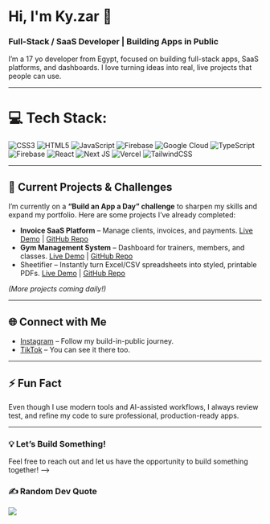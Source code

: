 # Hi, I'm Ky.zar 👋
### Full-Stack / SaaS Developer | Building Apps in Public

I’m a 17 yo developer from Egypt, focused on building full-stack apps, SaaS platforms, and dashboards. I love turning ideas into real, live projects that people can use.

---

# 💻 Tech Stack:
![CSS3](https://img.shields.io/badge/css3-%231572B6.svg?style=for-the-badge&logo=css3&logoColor=white) ![HTML5](https://img.shields.io/badge/html5-%23E34F26.svg?style=for-the-badge&logo=html5&logoColor=white) ![JavaScript](https://img.shields.io/badge/javascript-%23323330.svg?style=for-the-badge&logo=javascript&logoColor=%23F7DF1E) ![Firebase](https://img.shields.io/badge/firebase-%23039BE5.svg?style=for-the-badge&logo=firebase) ![Google Cloud](https://img.shields.io/badge/GoogleCloud-%234285F4.svg?style=for-the-badge&logo=google-cloud&logoColor=white) ![TypeScript](https://img.shields.io/badge/typescript-%23007ACC.svg?style=for-the-badge&logo=typescript&logoColor=white) ![Firebase](https://img.shields.io/badge/firebase-a08021?style=for-the-badge&logo=firebase&logoColor=ffcd34) ![React](https://img.shields.io/badge/react-%2320232a.svg?style=for-the-badge&logo=react&logoColor=%2361DAFB) ![Next JS](https://img.shields.io/badge/Next-black?style=for-the-badge&logo=next.js&logoColor=white) ![Vercel](https://img.shields.io/badge/vercel-%23000000.svg?style=for-the-badge&logo=vercel&logoColor=white) ![TailwindCSS](https://img.shields.io/badge/tailwindcss-%2338B2AC.svg?style=for-the-badge&logo=tailwind-css&logoColor=white)

---

## 🚀 Current Projects & Challenges
I’m currently on a **“Build an App a Day” challenge** to sharpen my skills and expand my portfolio. Here are some projects I’ve already completed:  

- **Invoice SaaS Platform** – Manage clients, invoices, and payments. [Live Demo](https://quickbill-flax.vercel.app/) | [GitHub Repo](https://github.com/Ky-zar/quickbill)  
- **Gym Management System** – Dashboard for trainers, members, and classes. [Live Demo](https://flex-fit-navy.vercel.app/) | [GitHub Repo](https://github.com/Ky-zar/FlexFit)
- Sheetifier – Instantly turn Excel/CSV spreadsheets into styled, printable PDFs. [Live Demo](https://sheetifier.vercel.app/) | [GitHub Repo](https://github.com/Ky-zar/sheetifier)


*(More projects coming daily!)*

---

## 🌐 Connect with Me
- [Instagram](#) – Follow my build-in-public journey.
- [TikTok](#) – You can see it there too.

---

## ⚡ Fun Fact
Even though I use modern tools and AI-assisted workflows, I always review test, and refine my code to sure professional, production-ready apps.

---

### 💡 Let’s Build Something!
Feel free to reach out and let us have the opportunity to build something together!
-->

### ✍️ Random Dev Quote
![](https://quotes-github-readme.vercel.app/api?type=vetical&theme=dark)
